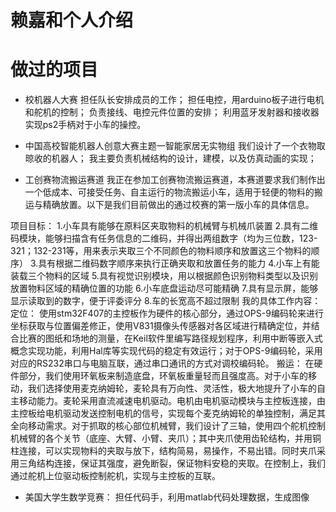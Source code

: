 # 赖嘉和个人介绍

# 做过的项目


* 校机器人大赛
担任队长安排成员的工作；
担任电控，用arduino板子进行电机和舵机的控制；
负责接线、电控元件位置的安排；
利用蓝牙发射器和接收器实现ps2手柄对于小车的操控。

* 中国高校智能机器人创意大赛主题一智能家居无实物组
我们设计了一个衣物取晾收的机器人；
我主要负责机械结构的设计，建模，以及仿真动画的实现；

* 工创赛物流搬运赛道
我正在参加工创赛物流搬运赛道，本赛道要求我们制作出一个低成本、可接受任务、自主运行的物流搬运小车，适用于轻便的物料的搬运与精确放置。以下是我们目前做出的通过校赛的第一版小车的具体信息。

项目目标：
1.小车具有能够在原料区夹取物料的机械臂与机械爪装置
2.具有二维码模块，能够扫描含有任务信息的二维码，并得出两组数字（均为三位数，123-321；132-231等，用来表示夹取三个不同颜色的物料顺序和放置这三个物料的顺序）
3.具有根据二维码数字顺序来执行正确夹取和放置任务的能力
4.小车上有能装载三个物料的区域
5.具有视觉识别模块，用以根据颜色识别物料类型以及识别放置物料区域的精确位置的功能
6.小车底盘运动尽可能精确
7.具有显示屏，能够显示读取到的数字，便于评委评分
8.车的长宽高不超过限制
我的具体工作内容：
定位：
使用stm32F407的主控板作为硬件的核心部分，通过OPS-9编码轮来进行坐标获取与位置偏差修正，使用V831摄像头传感器对各区域进行精确定位，并结合比赛的图纸和场地的测量，在Keil软件里编写路径规划程序，利用中断等嵌入式概念实现功能，利用Hal库等实现代码的稳定有效运行；对于OPS-9编码轮，采用对应的RS232串口与电脑互联，通过串口通讯的方式对调校编码轮。
搬运：
在硬件部分，我们使用环氧板来制造底盘，环氧板重量轻而且强度高。对于小车的移动，我们选择使用麦克纳姆轮，麦轮具有万向性、灵活性，极大地提升了小车的自主移动能力。麦轮采用直流减速电机驱动。电机由电机驱动模块与主控板连接，由主控板给电机驱动发送控制电机的信号，实现每个麦克纳姆轮的单独控制，满足其全向移动需求。对于抓取的核心部位机械臂，我们设计了三轴，使用四个舵机控制机械臂的各个关节（底座、大臂、小臂、夹爪）；其中夹爪使用齿轮结构，并用铜柱连接，可以实现物料的夹取与放下，结构简易，易操作，不易出错。同时夹爪采用三角结构连接，保证其强度，避免断裂，保证物料安稳的夹取。在控制上，我们通过舵机上位驱动板控制舵机，实现与主控板的互联。

* 美国大学生数学竞赛：
担任代码手，利用matlab代码处理数据，生成图像
